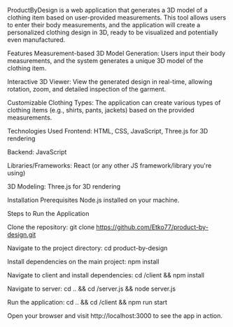 ProductByDesign is a web application that generates a 3D model of a clothing item based on user-provided measurements. This tool allows users to enter their body measurements, and the application will create a personalized clothing design in 3D, ready to be visualized and potentially even manufactured.

Features
Measurement-based 3D Model Generation: Users input their body measurements, and the system generates a unique 3D model of the clothing item.

Interactive 3D Viewer: View the generated design in real-time, allowing rotation, zoom, and detailed inspection of the garment.

Customizable Clothing Types: The application can create various types of clothing items (e.g., shirts, pants, jackets) based on the provided measurements.

Technologies Used
Frontend: HTML, CSS, JavaScript, Three.js for 3D rendering

Backend: JavaScript

Libraries/Frameworks: React (or any other JS framework/library you're using)

3D Modeling: Three.js for 3D rendering

Installation
Prerequisites
Node.js installed on your machine.

Steps to Run the Application

Clone the repository:
git clone https://github.com/Etko77/product-by-design.git

Navigate to the project directory:
cd product-by-design

Install dependencies on the main project:
npm install

Navigate to client and install dependencies:
cd /client && npm install 

Navigate to server:
cd .. && cd /server.js && node server.js

Run the application:
cd .. && cd /client && npm run start

Open your browser and visit http://localhost:3000 to see the app in action.
